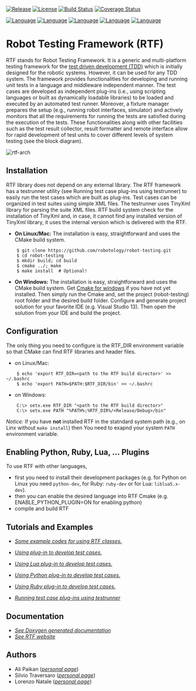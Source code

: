 [![Release](https://img.shields.io/github/tag/robotology/robot-testing.svg?label=Release)](https://github.com/robotology/robot-testing/tags)
[![License](https://img.shields.io/badge/Licence-LGPL-blue.svg)](http://robotology.github.io/robot-testing/index.html)
[![Build Status](https://travis-ci.org/robotology/robot-testing.svg?branch=master)](https://travis-ci.org/robotology/robot-testing)
[![Coverage Status](https://coveralls.io/repos/github/robotology/robot-testing/badge.svg?branch=master)](https://coveralls.io/github/robotology/robot-testing?branch=master)

[![Language](https://img.shields.io/badge/Language-C%2B%2B-blue.svg)](http://robotology.github.io/robot-testing/documentation/rtf_plugin_example.html)
[![Language](https://img.shields.io/badge/Language-ADA-blue.svg)](https://github.com/robotology/robot-testing/tree/master/examples/ada-plugin)
[![Language](https://img.shields.io/badge/Language-Python-blue.svg)](http://robotology.github.io/robot-testing/documentation/rtf_python_plugin_example.html)
[![Language](https://img.shields.io/badge/Language-Ruby-blue.svg)](http://robotology.github.io/robot-testing/documentation/rtf_ruby_plugin_example.html)
[![Language](https://img.shields.io/badge/Language-Lua-blue.svg)](http://robotology.github.io/robot-testing/documentation/rtf_lua_plugin_example.html)



Robot Testing Framework (RTF)
============================
RTF stands for Robot Testing Framework. It is a generic and multi-platform testing framework for the [test driven development (TDD)](https://en.wikipedia.org/wiki/Test-driven_development)
which is initially designed for the robotic systems. However, it can be used for any TDD system.
The framework provides functionalities for developing and running unit tests in a language and middleware independent manner. The
test cases are developed as independent plug-ins (i.e., using scripting languages or built as dynamically loadable libraries) to be
loaded and executed by an automated test runner. Moreover, a fixture manager prepares the setup (e.g., running robot interfaces,
simulator) and actively monitors that all the requirements for running the tests are satisfied during the execution of the tests.
These functionalities along with other facilities such as the test result collector, result formatter and remote interface allow
for rapid development of test units to cover different levels of system testing (see the block diagram).

![rtf-arch](/doc/rtf_arch.png)


Installation
------------
RTF library does not depend on any external library. The RTF framework has a testrunner utility (see Running test case plug-ins
using testrunner) to easily run the test cases which are built as plug-ins. Test cases can be organized in test suites using simple XML files. The testrunner uses TinyXml library for parsing the suite XML files. RTF build system check for the installation
of TinyXml and, in case, it cannot find any installed version of TinyXml library, it uses the internal version which is delivered
with the RTF.

- **On Linux/Mac:** The installation is easy, straightforward and uses the CMake build system.
```
    $ git clone https://github.com/robotology/robot-testing.git
    $ cd robot-testing
    $ mkdir build; cd build
    $ cmake ../; make
    $ make install  # Optional!
```

- **On Windows:** The installation is easy, straightforward and uses the CMake build system. Get [Cmake for windows](https://cmake.org/download/) if you have not yet installed. Then simply run the Cmake and, set the project (robot-testing) root folder and the desired build folder. Configure and generate project solution for your favorite IDE (e.g. Visual Studio 13). Then open the solution from your IDE and build the project.

Configuration
-------------
The only thing you need to configure is the RTF_DIR environment variable so that CMake can find RTF libraries and header files.

- on Linux/Mac:
```
    $ echo 'export RTF_DIR=<path to the RTF build director>' >> ~/.bashrc
    $ echo 'export PATH=$PATH:$RTF_DIR/bin' >> ~/.bashrc
```

- on Windows:
```
    C:\> setx.exe RTF_DIR "<path to the RTF build director>"
    C:\> setx.exe PATH "%PATH%;%RTF_DIR%/<Release/Debug>/bin"
```

*Notice:* If you have **not** installed RTF in the statndard system path (e.g., on Linx without `make install`) then You need to exapnd your system `PATH` environment variable.


Enabling Python, Ruby, Lua, ... Plugins
----------------------------------------
To use RTF with other languages,
 - first you need to install their development packages (e.g. for Python on Linux you need `python-dev`, for Ruby: `ruby-dev` or for Lua: `liblua5.x-dev`).
 - then you can enable the desired language into RTF Cmake (e.g. ENABLE_PYTHON_PLUGIN=ON for enabling python)
 - compile and build RTF


Tutorials and Examples
-----------------------
* [*Some example codes for using RTF classes.*](http://robotology.github.io/robot-testing/documentation/examples.html)

* [*Using plug-in to develop test cases.*](http://robotology.github.io/robot-testing/documentation/rtf_plugin_example.html)

* [*Using Lua plug-in to develop test cases.*](http://robotology.github.io/robot-testing/documentation/rtf_lua_plugin_example.html)

* [*Using Python plug-in to develop test cases.*](http://robotology.github.io/robot-testing/documentation/rtf_python_plugin_example.html)

* [*Using Ruby plug-in to develop test cases.*](http://robotology.github.io/robot-testing/documentation/rtf_ruby_plugin_example.html)

* [*Running test case plug-ins using testrunner*](http://robotology.github.io/robot-testing/documentation/testrunner.html)


Documentation
-------------
* [*See Doxygen generated documentation*](http://robotology.github.io/robot-testing/documentation/index.html)
* [*See RTF website*](http://robotology.github.io/robot-testing/index.html)

Authors
-------
* Ali Paikan ([*personal page*](http://alipaikan.com))
* Silvio Traversaro ([*personal page*](http://www.iit.it/en/people/silvio-traversaro.html))
* Lorenzo Natale ([*personal page*](http://nat.liralab.it/))

